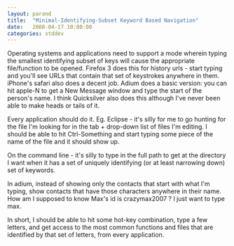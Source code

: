 ```yaml
---
layout: parand
title:  "Minimal-Identifying-Subset Keyword Based Navigation"
date:   2008-04-17 10:00:00
categories: stddev
---
```

Operating systems and applications need to support a mode wherein typing the smallest identifying subset of keys will cause the appropriate file/function to be opened. Firefox 3 does this for history urls - start typing and you'll see URLs that contain that set of keystrokes anywhere in them. iPhone's safari also does a decent job. Adium does a basic version: you can hit apple-N to get a New Message window and type the start of the person's name. I think Quicksilver also does this although I've never been able to make heads or tails of it.

Every application should do it. Eg. Eclipse - it's silly for me to go hunting for the file I'm looking for in the tab + drop-down list of files I'm editing. I should be able to hit Ctrl-Something and start typing some piece of the name of the file and it should show up.

On the command line - it's silly to type in the full path to get at the directory I want when it has a set of uniquely identifying \(or at least narrowing down\) set of keywords. 

In adium, instead of showing only the contacts that start with what I'm typing, show contacts that have those characters anywhere in their name. How am I supposed to know Max's id is crazymax2007 ? I just want to type max.

In short, I should be able to hit some hot-key combination, type a few letters, and get access to the most common functions and files that are identified by that set of letters, from every application.
